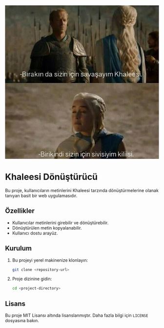 <p align="center">
  <img src="assets/khaleesi-caps.jpg" alt="Khaleesi">
</p>

# Khaleesi Dönüştürücü

Bu proje, kullanıcıların metinlerini Khaleesi tarzında dönüştürmelerine olanak tanıyan basit bir web uygulamasıdır.

## Özellikler

- Kullanıcılar metinlerini girebilir ve dönüştürebilir.
- Dönüştürülen metin kopyalanabilir.
- Kullanıcı dostu arayüz.

## Kurulum

1. Bu projeyi yerel makinenize klonlayın:

   ```bash
   git clone <repository-url>
   ```

2. Proje dizinine gidin:

   ```bash
   cd <project-directory>
   ```


## Lisans

Bu proje MIT Lisansı altında lisanslanmıştır. Daha fazla bilgi için `LICENSE` dosyasına bakın.
